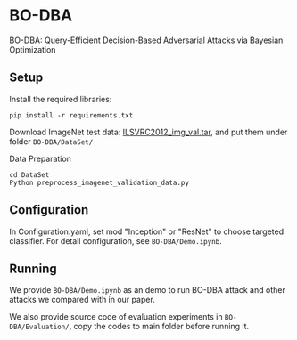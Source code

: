 # BO-DBA
BO-DBA: Query-Efficient Decision-Based Adversarial Attacks via Bayesian Optimization
## Setup

Install the required libraries:
```
pip install -r requirements.txt 
```
Download ImageNet test data: [ILSVRC2012_img_val.tar](https://academictorrents.com/details/5d6d0df7ed81efd49ca99ea4737e0ae5e3a5f2e5), and put them under folder `BO-DBA/DataSet/`

Data Preparation
```
cd DataSet
Python preprocess_imagenet_validation_data.py
```
## Configuration
In Configuration.yaml, set mod "Inception" or "ResNet" to choose targeted classifier.
For detail configuration, see `BO-DBA/Demo.ipynb`.

## Running
We provide `BO-DBA/Demo.ipynb` as an demo to run BO-DBA attack and other attacks we compared with in our paper.

We also provide source code of evaluation experiments in `BO-DBA/Evaluation/`, copy the codes to main folder before running it.
